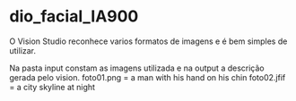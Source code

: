 # dio_facial_IA900
O Vision Studio reconhece varios formatos de imagens e é bem simples de utilizar.

Na pasta input constam as imagens utilizada e na output a descrição gerada pelo vision.
foto01.png = a man with his hand on his chin
foto02.jfif = a city skyline at night
